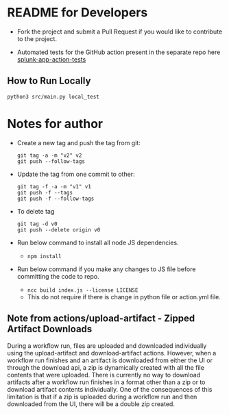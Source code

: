 # README for Developers

* Fork the project and submit a Pull Request if you would like to contribute to the project.

* Automated tests for the GitHub action present in the separate repo here [splunk-app-action-tests](https://github.com/VatsalJagani/splunk-app-action-tests)


## How to Run Locally
```
python3 src/main.py local_test
```


# Notes for author

* Create a new tag and push the tag from git:
  ```
  git tag -a -m "v2" v2
  git push --follow-tags
  ```

* Update the tag from one commit to other:
  ```
  git tag -f -a -m "v1" v1
  git push -f --tags
  git push -f --follow-tags
  ```

* To delete tag
  ```
  git tag -d v0
  git push --delete origin v0
  ```


* Run below command to install all node JS dependencies.
  * `npm install`

* Run below command if you make any changes to JS file before committing the code to repo.
  * `ncc build index.js --license LICENSE`
  * This do not require if there is change in python file or action.yml file.



## Note from actions/upload-artifact - Zipped Artifact Downloads
During a workflow run, files are uploaded and downloaded individually using the upload-artifact and download-artifact actions. However, when a workflow run finishes and an artifact is downloaded from either the UI or through the download api, a zip is dynamically created with all the file contents that were uploaded. There is currently no way to download artifacts after a workflow run finishes in a format other than a zip or to download artifact contents individually. One of the consequences of this limitation is that if a zip is uploaded during a workflow run and then downloaded from the UI, there will be a double zip created.
